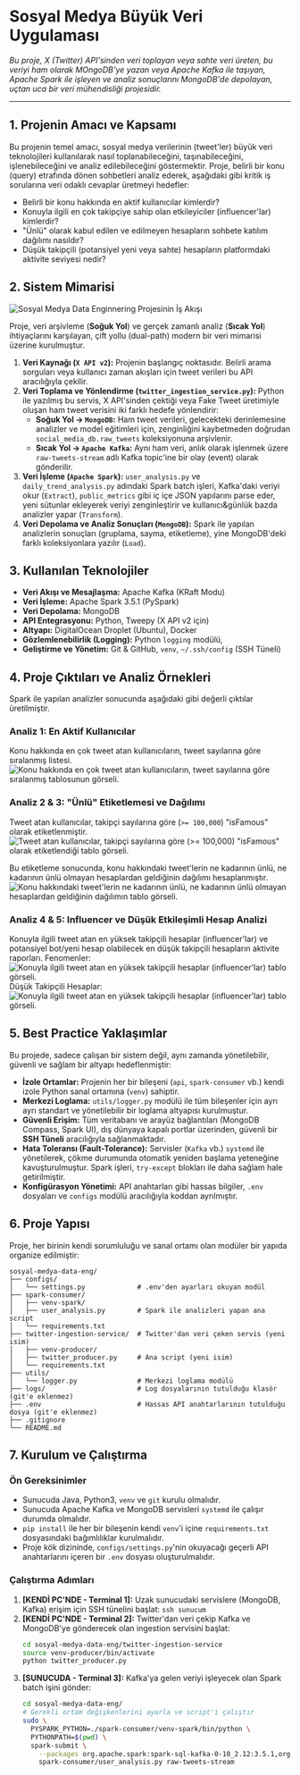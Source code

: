 
# Sosyal Medya Büyük Veri Uygulaması

*Bu proje, X (Twitter) API'sinden veri toplayan veya sahte veri üreten, bu veriyi ham olarak MOngoDB'ye yazan veya Apache Kafka ile taşıyan, Apache Spark ile işleyen ve analiz sonuçlarını MongoDB'de depolayan, uçtan uca bir veri mühendisliği projesidir.*

-----

## 1\. Projenin Amacı ve Kapsamı

Bu projenin temel amacı, sosyal medya verilerinin (tweet'ler) büyük veri teknolojileri kullanılarak nasıl toplanabileceğini, taşınabileceğini, işlenebileceğini ve analiz edilebileceğini göstermektir. Proje, belirli bir konu (query) etrafında dönen sohbetleri analiz ederek, aşağıdaki gibi kritik iş sorularına veri odaklı cevaplar üretmeyi hedefler:

  * Belirli bir konu hakkında en aktif kullanıcılar kimlerdir?
  * Konuyla ilgili en çok takipçiye sahip olan etkileyiciler (influencer'lar) kimlerdir?
  * "Ünlü" olarak kabul edilen ve edilmeyen hesapların sohbete katılım dağılımı nasıldır?
  * Düşük takipçili (potansiyel yeni veya sahte) hesapların platformdaki aktivite seviyesi nedir?

## 2\. Sistem Mimarisi

![Sosyal Medya Data Enginnering Projesinin İş Akışı](images/flow.svg)

Proje, veri arşivleme (**Soğuk Yol**) ve gerçek zamanlı analiz (**Sıcak Yol**) ihtiyaçlarını karşılayan, çift yollu (dual-path) modern bir veri mimarisi üzerine kurulmuştur.

1.  **Veri Kaynağı (`X API v2`):** Projenin başlangıç noktasıdır. Belirli arama sorguları veya kullanıcı zaman akışları için tweet verileri bu API aracılığıyla çekilir.
2.  **Veri Toplama ve Yönlendirme (`twitter_ingestion_service.py`):** Python ile yazılmış bu servis, X API'sinden çektiği veya Fake Tweet üretimiyle oluşan ham tweet verisini iki farklı hedefe yönlendirir:
      * **Soğuk Yol -\> `MongoDB`:** Ham tweet verileri, gelecekteki derinlemesine analizler ve model eğitimleri için, zenginliğini kaybetmeden doğrudan `social_media_db.raw_tweets` koleksiyonuna arşivlenir.
      * **Sıcak Yol -\> `Apache Kafka`:** Aynı ham veri, anlık olarak işlenmek üzere `raw-tweets-stream` adlı Kafka topic'ine bir olay (event) olarak gönderilir.
3.  **Veri İşleme (`Apache Spark`):** `user_analysis.py` ve `daily_trend_analysis.py` adındaki Spark batch işleri, Kafka'daki veriyi okur (`Extract`), `public_metrics` gibi iç içe JSON yapılarını parse eder, yeni sütunlar ekleyerek veriyi zenginleştirir ve kullanıcı&günlük bazda analizler yapar (`Transform`).
4.  **Veri Depolama ve Analiz Sonuçları (`MongoDB`):** Spark ile yapılan analizlerin sonuçları (gruplama, sayma, etiketleme), yine MongoDB'deki farklı koleksiyonlara yazılır (`Load`).

## 3\. Kullanılan Teknolojiler

  * **Veri Akışı ve Mesajlaşma:** Apache Kafka (KRaft Modu)
  * **Veri İşleme:** Apache Spark 3.5.1 (PySpark)
  * **Veri Depolama:** MongoDB
  * **API Entegrasyonu:** Python, Tweepy (X API v2 için)
  * **Altyapı:** DigitalOcean Droplet (Ubuntu), Docker
  * **Gözlemlenebilirlik (Logging):** Python `logging` modülü,
  * **Geliştirme ve Yönetim:** Git & GitHub, `venv`, `~/.ssh/config` (SSH Tüneli)

## 4\. Proje Çıktıları ve Analiz Örnekleri

Spark ile yapılan analizler sonucunda aşağıdaki gibi değerli çıktılar üretilmiştir.

### Analiz 1: En Aktif Kullanıcılar

Konu hakkında en çok tweet atan kullanıcıların, tweet sayılarına göre sıralanmış listesi.
![Konu hakkında en çok tweet atan kullanıcıların, tweet sayılarına göre sıralanmış tablosunun görseli.](images/top_tweeters.png)

### Analiz 2 & 3: "Ünlü" Etiketlemesi ve Dağılımı

Tweet atan kullanıcılar, takipçi sayılarına göre (`>= 100,000`) "isFamous" olarak etiketlenmiştir.
![Tweet atan kullanıcılar, takipçi sayılarına göre (`>= 100,000`) "isFamous" olarak etiketlendiği tablo görseli.](images/isFamous_col.png)

Bu etiketleme sonucunda, konu hakkındaki tweet'lerin ne kadarının ünlü, ne kadarının ünlü olmayan hesaplardan geldiğinin dağılımı hesaplanmıştır.
![Konu hakkındaki tweet'lerin ne kadarının ünlü, ne kadarının ünlü olmayan hesaplardan geldiğinin dağılımın tablo görseli.](images/fame_distribution.png)


### Analiz 4 & 5: Influencer ve Düşük Etkileşimli Hesap Analizi

Konuyla ilgili tweet atan en yüksek takipçili hesaplar (influencer'lar) ve potansiyel bot/yeni hesap olabilecek en düşük takipçili hesapların aktivite raporları.
Fenomenler:
![Konuyla ilgili tweet atan en yüksek takipçili hesaplar (influencer'lar) tablo görseli.](images/famous_tweeters.png)
Düşük Takipçili Hesaplar:
![Konuyla ilgili tweet atan en yüksek takipçili hesaplar (influencer'lar) tablo görseli.](images/low_tweeters_activity.png)


## 5\. Best Practice Yaklaşımlar

Bu projede, sadece çalışan bir sistem değil, aynı zamanda yönetilebilir, güvenli ve sağlam bir altyapı hedeflenmiştir:

  * **İzole Ortamlar:** Projenin her bir bileşeni (`api`, `spark-consumer` vb.) kendi izole Python sanal ortamına (`venv`) sahiptir.
  * **Merkezi Loglama:** `utils/logger.py` modülü ile tüm bileşenler için ayrı ayrı standart ve yönetilebilir bir loglama altyapısı kurulmuştur.
  * **Güvenli Erişim:** Tüm veritabanı ve arayüz bağlantıları (MongoDB Compass, Spark UI), dış dünyaya kapalı portlar üzerinden, güvenli bir **SSH Tüneli** aracılığıyla sağlanmaktadır.
  * **Hata Toleransı (Fault-Tolerance):** Servisler (`Kafka` vb.) `systemd` ile yönetilerek, çökme durumunda otomatik yeniden başlama yeteneğine kavuşturulmuştur. Spark işleri, `try-except` blokları ile daha sağlam hale getirilmiştir.
  * **Konfigürasyon Yönetimi:** API anahtarları gibi hassas bilgiler, `.env` dosyaları ve `configs` modülü aracılığıyla koddan ayrılmıştır.


## 6\. Proje Yapısı

Proje, her birinin kendi sorumluluğu ve sanal ortamı olan modüler bir yapıda organize edilmiştir:

```
sosyal-medya-data-eng/
├── configs/
│   └── settings.py             # .env'den ayarları okuyan modül
├── spark-consumer/
│   ├── venv-spark/
│   ├── user_analysis.py        # Spark ile analizleri yapan ana script
│   └── requirements.txt
├── twitter-ingestion-service/  # Twitter'dan veri çeken servis (yeni isim)
│   ├── venv-producer/
│   ├── twitter_producer.py     # Ana script (yeni isim)
│   └── requirements.txt
├── utils/
│   └── logger.py               # Merkezi loglama modülü
├── logs/                       # Log dosyalarının tutulduğu klasör (git'e eklenmez)
├── .env                        # Hassas API anahtarlarının tutulduğu dosya (git'e eklenmez)
├── .gitignore
└── README.md
```

## 7\. Kurulum ve Çalıştırma

### Ön Gereksinimler

  * Sunucuda Java, Python3, `venv` ve `git` kurulu olmalıdır.
  * Sunucuda Apache Kafka ve MongoDB servisleri `systemd` ile çalışır durumda olmalıdır.
  * `pip install` ile her bir bileşenin kendi `venv`'i içine `requirements.txt` dosyasındaki bağımlılıklar kurulmalıdır.
  * Proje kök dizininde, `configs/settings.py`'nin okuyacağı geçerli API anahtarlarını içeren bir `.env` dosyası oluşturulmalıdır.

### Çalıştırma Adımları

1.  **[KENDİ PC'NDE - Terminal 1]:** Uzak sunucudaki servislere (MongoDB, Kafka) erişim için SSH tünelini başlat: `ssh sunucum`
2.  **[KENDİ PC'NDE - Terminal 2]:** Twitter'dan veri çekip Kafka ve MongoDB'ye gönderecek olan ingestion servisini başlat:
    ```bash
    cd sosyal-medya-data-eng/twitter-ingestion-service
    source venv-producer/bin/activate
    python twitter_producer.py
    ```
3.  **[SUNUCUDA - Terminal 3]:** Kafka'ya gelen veriyi işleyecek olan Spark batch işini gönder:
    ```bash
    cd sosyal-medya-data-eng/
    # Gerekli ortam değişkenlerini ayarla ve script'i çalıştır
    sudo \
      PYSPARK_PYTHON=./spark-consumer/venv-spark/bin/python \
      PYTHONPATH=$(pwd) \
      spark-submit \
        --packages org.apache.spark:spark-sql-kafka-0-10_2.12:3.5.1,org.mongodb.spark:mongo-spark-connector_2.12:10.3.0 \
        spark-consumer/user_analysis.py raw-tweets-stream
    ```
